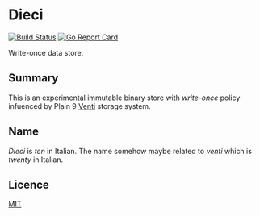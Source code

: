 # Dieci
[![Build Status](https://travis-ci.com/eiri/dieci.svg?branch=master)](https://travis-ci.com/eiri/dieci)
[![Go Report Card](https://goreportcard.com/badge/github.com/eiri/dieci)](https://goreportcard.com/report/github.com/eiri/dieci)

Write-once data store.

## Summary

This is an experimental immutable binary store with _write-once_ policy infuenced by Plain 9 [Venti](https://en.wikipedia.org/wiki/Venti) storage system.

## Name

_Dieci_ is _ten_ in Italian. The name somehow maybe related to _venti_ which is _twenty_ in Italian.

## Licence

[MIT](https://github.com/eiri/dieci/blob/master/LICENSE)
